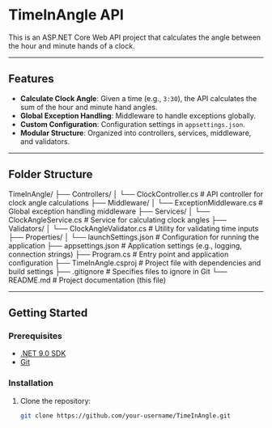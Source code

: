 ﻿# TimeInAngle API

This is an ASP.NET Core Web API project that calculates the angle between the hour and minute hands of a clock.

---

## Features
- **Calculate Clock Angle**: Given a time (e.g., `3:30`), the API calculates the sum of the hour and minute hand angles.
- **Global Exception Handling**: Middleware to handle exceptions globally.
- **Custom Configuration**: Configuration settings in `appsettings.json`.
- **Modular Structure**: Organized into controllers, services, middleware, and validators.

---

## Folder Structure
TimeInAngle/
├── Controllers/
│ └── ClockController.cs # API controller for clock angle calculations
├── Middleware/
│ └── ExceptionMiddleware.cs # Global exception handling middleware
├── Services/
│ └── ClockAngleService.cs # Service for calculating clock angles
├── Validators/
│ └── ClockAngleValidator.cs # Utility for validating time inputs
├── Properties/
│ └── launchSettings.json # Configuration for running the application
├── appsettings.json # Application settings (e.g., logging, connection strings)
├── Program.cs # Entry point and application configuration
├── TimeInAngle.csproj # Project file with dependencies and build settings
├── .gitignore # Specifies files to ignore in Git
└── README.md # Project documentation (this file)



---

## Getting Started

### Prerequisites
- [.NET 9.0 SDK](https://dotnet.microsoft.com/download/dotnet/9.0)
- [Git](https://git-scm.com/)

### Installation
1. Clone the repository:
   ```bash
   git clone https://github.com/your-username/TimeInAngle.git

